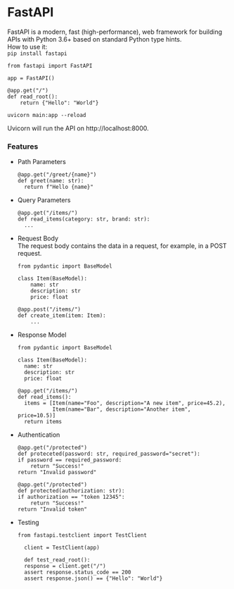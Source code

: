# FastAPI
FastAPI is a modern, fast (high-performance), web framework for building APIs with Python 3.6+ based on standard Python type hints.  
How to use it:  
``` pip install fastapi ```
```
from fastapi import FastAPI

app = FastAPI()

@app.get("/")
def read_root():
    return {"Hello": "World"}
```
```uvicorn main:app --reload```

Uvicorn will run the API on http://localhost:8000.

### Features 
* Path Parameters
  ```
  @app.get("/greet/{name}") 
  def greet(name: str): 
    return f"Hello {name}"
    ```
* Query Parameters
  ```
  @app.get("/items/")
  def read_items(category: str, brand: str): 
    ...
    ```
* Request Body  
  The request body contains the data in a request, for example, in a POST request.  
    ```
    from pydantic import BaseModel
    
    class Item(BaseModel):
        name: str
        description: str
        price: float
    
    @app.post("/items/")
    def create_item(item: Item):
        ...
    ```
* Response Model
  ```
  from pydantic import BaseModel

  class Item(BaseModel):
    name: str
    description: str 
    price: float

  @app.get("/items/")
  def read_items():
    items = [Item(name="Foo", description="A new item", price=45.2), 
             Item(name="Bar", description="Another item", price=10.5)]
    return items
    ```
* Authentication
    ```
    @app.get("/protected")
    def proteceted(password: str, required_password="secret"):
    if password == required_password:
        return "Success!"
    return "Invalid password"
    ```
    ```
    @app.get("/protected")
    def protected(authorization: str):
    if authorization == "token 12345":
        return "Success!"
    return "Invalid token"
    ```
* Testing
  ```
  from fastapi.testclient import TestClient

    client = TestClient(app)

    def test_read_root():
    response = client.get("/")
    assert response.status_code == 200
    assert response.json() == {"Hello": "World"}
    ```
